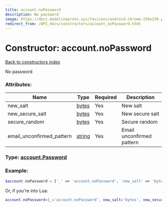 ```yaml
---
title: account.noPassword
description: No password
image: https://docs.madelineproto.xyz/favicons/android-chrome-256x256.png
redirect_from: /API_docs/constructors/account_noPassword.html
---
```

# Constructor: account.noPassword  
[Back to constructors index](index.md)



No password

### Attributes:

| Name     |    Type       | Required | Description |
|----------|---------------|----------|-------------|
|new\_salt|[bytes](../types/bytes.md) | Yes|New salt|
|new\_secure\_salt|[bytes](../types/bytes.md) | Yes|New secure salt|
|secure\_random|[bytes](../types/bytes.md) | Yes|Secure random|
|email\_unconfirmed\_pattern|[string](../types/string.md) | Yes|Email unconfirmed pattern|



### Type: [account.Password](../types/account.Password.md)


### Example:

```php
$account.noPassword = ['_' => 'account.noPassword', 'new_salt' => 'bytes', 'new_secure_salt' => 'bytes', 'secure_random' => 'bytes', 'email_unconfirmed_pattern' => 'string'];
```  


Or, if you're into Lua:

```lua
account.noPassword={_='account.noPassword', new_salt='bytes', new_secure_salt='bytes', secure_random='bytes', email_unconfirmed_pattern='string'}

```


